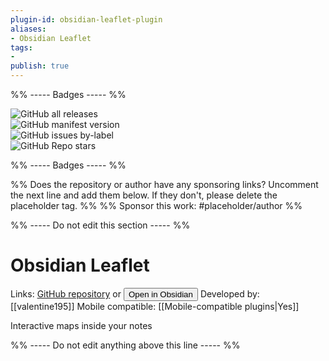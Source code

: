 ```yaml
---
plugin-id: obsidian-leaflet-plugin
aliases:
- Obsidian Leaflet
tags: 
- 
publish: true
---
```


%% ----- Badges ----- %%

![GitHub all releases](https://img.shields.io/github/downloads/valentine195/obsidian-leaflet-plugin/total?color=573E7A&logo=github&style=for-the-badge)   
![GitHub manifest version](https://img.shields.io/github/manifest-json/v/valentine195/obsidian-leaflet-plugin?color=573E7A&logo=github&style=for-the-badge)   
![GitHub issues by-label](https://img.shields.io/github/issues/valentine195/obsidian-leaflet-plugin/help%20wanted?color=573E7A&logo=github&style=for-the-badge)   
![GitHub Repo stars](https://img.shields.io/github/stars/valentine195/obsidian-leaflet-plugin?color=573E7A&logo=github&style=for-the-badge)

%% ----- Badges ----- %%

%% Does the repository or author have any sponsoring links? Uncomment the next line and add them below. If they don't, please delete the placeholder tag. %%
%% Sponsor this work: #placeholder/author %%

%% ----- Do not edit this section ----- %%

# Obsidian Leaflet

Links: [GitHub repository](https://github.com/valentine195/obsidian-leaflet-plugin) or [<button id=HH>Open in Obsidian</button>](obsidian://goto-plugin?id=obsidian-leaflet-plugin)
Developed by: [[valentine195]]
Mobile compatible: [[Mobile-compatible plugins|Yes]]

Interactive maps inside your notes

%% ----- Do not edit anything above this line ----- %% 

